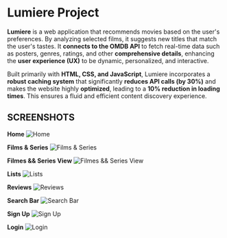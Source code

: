 # Lumiere Project

**Lumiere** is a web application that recommends movies based on the user's preferences. By analyzing selected films, it suggests new titles that match the user's tastes. It **connects to the OMDB API** to fetch real-time data such as posters, genres, ratings, and other **comprehensive details**, enhancing the **user experience (UX)** to be dynamic, personalized, and interactive.

Built primarily with **HTML, CSS, and JavaScript**, Lumiere incorporates a **robust caching system** that significantly **reduces API calls (by 30%)** and makes the website highly **optimized**, leading to a **10% reduction in loading times**. This ensures a fluid and efficient content discovery experience.

## SCREENSHOTS ##

**Home**
![Home](Lumiere/public/img/screenshots/home.png)

**Films & Series**
![Films & Series](Lumiere/public/img/screenshots/filmesseries.png)

**Filmes && Series View**
![Filmes && Series View](Lumiere/public/img/screenshots/openfilmsseries.png)

**Lists**
![Lists](Lumiere/public/img/screenshots/listas.png)

**Reviews**
![Reviews](Lumiere/public/img/screenshots/reviews.png)

**Search Bar**
![Search Bar](Lumiere/public/img/screenshots/search.png)

**Sign Up**
![Sign Up](Lumiere/public/img/screenshots/login.png)

**Login**
![Login](Lumiere/public/img/screenshots/login1.png)
